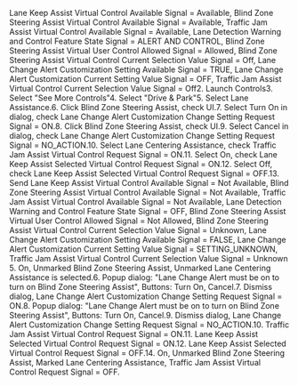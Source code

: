 Lane Keep Assist Virtual Control Available Signal = Available, Blind Zone Steering Assist Virtual Control Available Signal = Available, Traffic Jam Assist Virtual Control Available Signal = Available, Lane Detection Warning and Control Feature State Signal = ALERT AND CONTROL, Blind Zone Steering Assist Virtual User Control Allowed Signal = Allowed, Blind Zone Steering Assist Virtual Control Current Selection Value Signal = Off, Lane Change Alert Customization Setting Available Signal = TRUE, Lane Change Alert Customization Current Setting Value Signal = OFF, Traffic Jam Assist Virtual Control Current Selection Value Signal = Off2. Launch Controls3. Select "See More Controls"4. Select "Drive & Park"5. Select Lane Assistance.6. Click Blind Zone Steering Assist, check UI.7. Select Turn On in dialog, check Lane Change Alert Customization Change Setting Request Signal = ON.8. Click Blind Zone Steering Assist, check UI.9. Select Cancel in dialog, check Lane Change Alert Customization Change Setting Request Signal = NO_ACTION.10. Select Lane Centering Assistance, check Traffic Jam Assist Virtual Control Request Signal = ON.11. Select On, check Lane Keep Assist Selected Virtual Control Request Signal = ON.12. Select Off, check Lane Keep Assist Selected Virtual Control Request Signal = OFF.13. Send Lane Keep Assist Virtual Control Available Signal = Not Available, Blind Zone Steering Assist Virtual Control Available Signal = Not Available, Traffic Jam Assist Virtual Control Available Signal = Not Available, Lane Detection Warning and Control Feature State Signal = OFF, Blind Zone Steering Assist Virtual User Control Allowed Signal = Not Allowed, Blind Zone Steering Assist Virtual Control Current Selection Value Signal = Unknown, Lane Change Alert Customization Setting Available Signal = FALSE, Lane Change Alert Customization Current Setting Value Signal = SETTING_UNKNOWN, Traffic Jam Assist Virtual Control Current Selection Value Signal = Unknown 5. On, Unmarked Blind Zone Steering Assist, Unmarked Lane Centering Assistance is selected.6. Popup dialog: "Lane Change Alert must be on to turn on Blind Zone Steering Assist", Buttons: Turn On, Cancel.7. Dismiss dialog, Lane Change Alert Customization Change Setting Request Signal = ON.8. Popup dialog: "Lane Change Alert must be on to turn on Blind Zone Steering Assist", Buttons: Turn On, Cancel.9. Dismiss dialog, Lane Change Alert Customization Change Setting Request Signal = NO_ACTION.10. Traffic Jam Assist Virtual Control Request Signal = ON.11. Lane Keep Assist Selected Virtual Control Request Signal = ON.12. Lane Keep Assist Selected Virtual Control Request Signal = OFF.14. On, Unmarked Blind Zone Steering Assist, Marked Lane Centering Assistance, Traffic Jam Assist Virtual Control Request Signal = OFF.